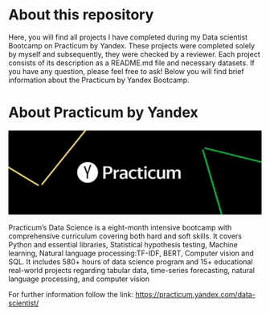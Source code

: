 # About this repository
Here, you will find all projects I have completed during my Data scientist Bootcamp on Practicum by Yandex. These projects were completed solely by myself and subsequently, they were checked by a reviewer. Each project consists of its description as a README.md file and necessary datasets. If you have any question, please feel free to ask! Below you will find brief information about the Practicum by Yandex Bootcamp.



# About Practicum by Yandex
<p align="center">
  <img style="float: center" src="https://github.com/amanabdulla296/Yandex_Practicum/blob/56e8d6571a2be1e0a8c163a6b3a7d48b9fedbf10/download.png"  width="700px"/>
  </p>
Practicum’s Data Science is a eight-month intensive bootcamp with comprehensive curriculum covering both hard and soft skills. It covers Python and essential libraries, Statistical hypothesis testing, Machine learning, Natural language processing:TF-IDF, BERT, Computer vision and SQL. It includes 580+ hours of data science program and 15+ educational real-world projects regarding tabular data, time-series forecasting, natural language processing, and computer vision

For further information follow the link: https://practicum.yandex.com/data-scientist/
